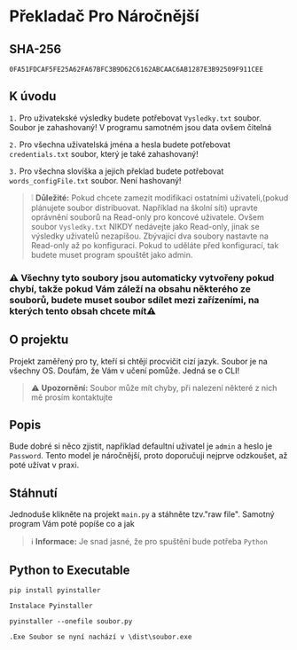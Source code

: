 # Překladač Pro Náročnější

## SHA-256
```SHA-256
0FA51FDCAF5FE25A62FA67BFC3B9D62C6162ABCAAC6AB1287E3B92509F911CEE
```
## K úvodu

`1.`
Pro uživatekské výsledky budete potřebovat `Vysledky.txt` soubor. Soubor je zahashovaný! V programu samotném jsou data ovšem čitelná

`2.`
Pro všechna uživatelská jména a hesla budete potřebovat `credentials.txt` soubor, který je také zahashovaný!

`3.`
Pro všechna slovíška a jejich překlad budete potřebovat `words_configFile.txt` soubor. Není hashovaný!
> ❕ **Důležité:**
> Pokud chcete zamezit modifikaci ostatními uživateli,(pokud plánujete soubor distribuovat. Například na školní síti) upravte oprávnění souborů na Read-only pro koncové uživatele. Ovšem soubor `Vysledky.txt` NIKDY nedávejte jako Read-only, jinak se výsledky uživatelů nezapíšou. Zbývající dva soubory nastavte na Read-only až po konfiguraci. Pokud to uděláte před konfigurací, tak budete muset program spouštět jako admin.       


### ⚠️ Všechny tyto soubory jsou automaticky vytvořeny pokud chybí, takže pokud Vám záleží na obsahu některého ze souborů, budete muset soubor sdílet mezi zařízeními, na kterých tento obsah chcete mít⚠️


## O projektu

Projekt zaměřený pro ty, kteří si chtějí procvičit cizí jazyk. Soubor je na všechny OS. Doufám, že Vám v učení pomůže. Jedná se o CLI!
> ⚠️ **Upozornění:**
> Soubor může mít chyby, při nalezení některé z nich mě prosím kontaktujte


## Popis

Bude dobré si něco zjistit, například defaultní uživatel je `admin` a heslo je `Password`. Tento model je náročnější, proto doporučuji nejprve odzkoušet, až poté užívat v praxi.

## Stáhnutí
Jednoduše klikněte na projekt `main.py`  a stáhněte tzv."raw file". Samotný program Vám poté popíše co a jak

> ℹ️ **Informace:**
> Je snad jasné, že pro spuštění bude potřeba `Python`

## Python to Executable

```
pip install pyinstaller
```
`Instalace Pyinstaller`
```
pyinstaller --onefile soubor.py
```
`.Exe Soubor se nyní nachází v \dist\soubor.exe`

